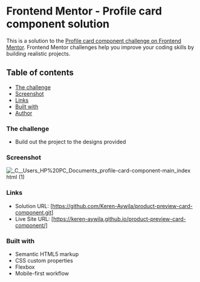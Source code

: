 # Frontend Mentor - Profile card component solution

This is a solution to the [Profile card component challenge on Frontend Mentor](https://www.frontendmentor.io/challenges/profile-card-component-cfArpWshJ). Frontend Mentor challenges help you improve your coding skills by building realistic projects. 

## Table of contents

  - [The challenge](#the-challenge)
  - [Screenshot](#screenshot)
  - [Links](#links)
  - [Built with](#built-with)
- [Author](#author)

### The challenge

- Build out the project to the designs provided

### Screenshot

 ![_C__Users_HP%20PC_Documents_profile-card-component-main_index html (1)](https://user-images.githubusercontent.com/109693496/184925846-88597168-a075-416b-b227-337d5bbb9ccf.png)



### Links

- Solution URL: [https://github.com/Keren-Aywila/product-preview-card-component.git]
- Live Site URL: [https://keren-aywila.github.io/product-preview-card-component/]

### Built with

- Semantic HTML5 markup
- CSS custom properties
- Flexbox
- Mobile-first workflow
